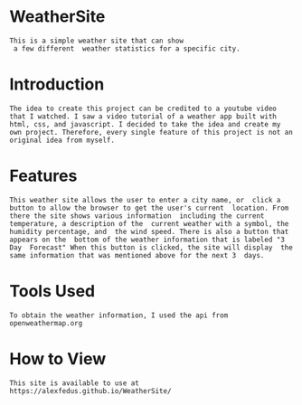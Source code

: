 # WeatherSite
    This is a simple weather site that can show  
     a few different  weather statistics for a specific city. 
# Introduction
    The idea to create this project can be credited to a youtube video that I watched. I saw a video tutorial of a weather app built with html, css, and javascript. I decided to take the idea and create my own project. Therefore, every single feature of this project is not an original idea from myself. 

# Features
    This weather site allows the user to enter a city name, or  click a button to allow the browser to get the user's current  location. From there the site shows various information  including the current temperature, a description of the  current weather with a symbol, the humidity percentage, and  the wind speed. There is also a button that appears on the  bottom of the weather information that is labeled "3 Day  Forecast" When this button is clicked, the site will display  the same information that was mentioned above for the next 3  days.

# Tools Used
    To obtain the weather information, I used the api from 
    openweathermap.org

# How to View
    This site is available to use at https://alexfedus.github.io/WeatherSite/

